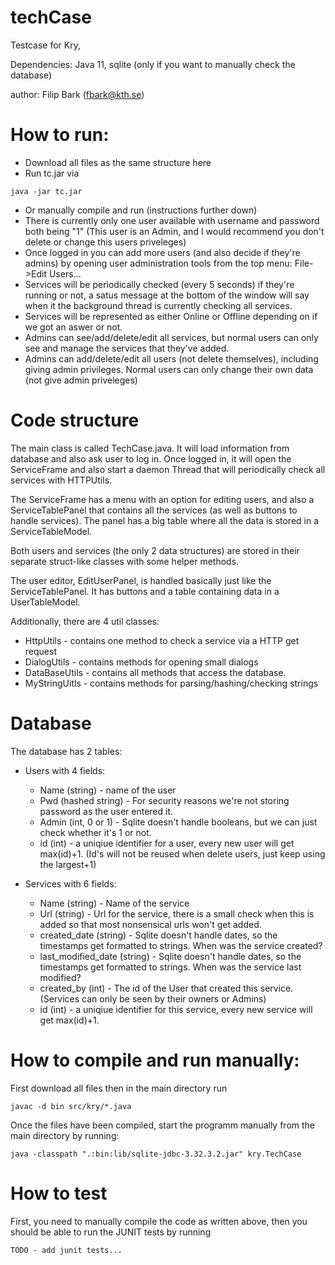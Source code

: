 # techCase
Testcase for Kry,

Dependencies: Java 11, sqlite (only if you want to manually check the database)

author: Filip Bark (fbark@kth.se)

# How to run:
- Download all files as the same structure here
- Run tc.jar via 
```
java -jar tc.jar
```
- Or manually compile and run (instructions further down)
- There is currently only one user available with username and password both being "1" (This user is an Admin, and I would recommend you don't delete or change this users priveleges)
- Once logged in you can add more users (and also decide if they're admins) by opening user administration tools from the top menu: File->Edit Users...
- Services will be periodically checked (every 5 seconds) if they're running or not, a satus message at the bottom of the window will say when it the background thread is currently checking all services.
- Services will be represented as either Online or Offline depending on if we got an aswer or not.
- Admins can see/add/delete/edit all services, but normal users can only see and manage the services that they've added.
- Admins can add/delete/edit all users (not delete themselves), including giving admin privileges. Normal users can only change their own data (not give admin priveleges)


# Code structure
The main class is called TechCase.java. It will load information from database and also ask user to log in.
Once logged in, it will open the ServiceFrame and also start a daemon Thread that will periodically check all services with HTTPUtils.

The ServiceFrame has a menu with an option for editing users, and also a ServiceTablePanel that contains all the services (as well as buttons to handle services). The panel has a big table where all the data is stored in a ServiceTableModel.

Both users and services (the only 2 data structures) are stored in their separate struct-like classes with some helper methods.

The user editor, EditUserPanel, is handled basically just like the ServiceTablePanel. It has buttons and a table containing data in a UserTableModel.

Additionally, there are 4 util classes:
- HttpUtils - contains one method to check a service via a HTTP get request
- DialogUtils - contains methods for opening small dialogs
- DataBaseUtils - contains all methods that access the database.
- MyStringUitls - contains methods for parsing/hashing/checking strings

# Database
The database has 2 tables:
- Users with 4 fields:
  - Name (string) - name of the user
  - Pwd (hashed string) - For security reasons we're not storing password as the user entered it.
  - Admin (int, 0 or 1) - Sqlite doesn't handle booleans, but we can just check whether it's 1 or not.
  - id (int) - a uniqiue identifier for a user, every new user will get max(id)+1. (Id's will not be reused when delete users, just keep using the largest+1)

- Services with 6 fields:
  - Name (string) - Name of the service
  - Url (string) - Url for the service, there is a small check when this is added so that most nonsensical urls won't get added.
  - created_date (string) - Sqlite doesn't handle dates, so the timestamps get formatted to strings. When was the service created?
  - last_modified_date (string) - Sqlite doesn't handle dates, so the timestamps get formatted to strings. When was the service last modified?
  - created_by (int) - The id of the User that created this service. (Services can only be seen by their owners or Admins)
  - id (int) - a uniqiue identifier for this service, every new service will get max(id)+1.

# How to compile and run manually:
First download all files then in the main directory run
```
javac -d bin src/kry/*.java
```
Once the files have been compiled, start the programm manually from the main directory by running:
```
java -classpath ".:bin:lib/sqlite-jdbc-3.32.3.2.jar" kry.TechCase
```

# How to test
First, you need to manually compile the code as written above, then you should be able to run the JUNIT tests by running
```
TODO - add junit tests...
```
